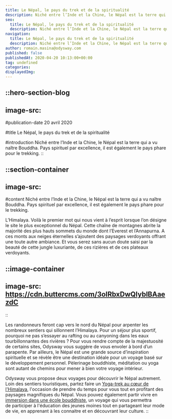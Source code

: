 ```yaml
---
title: Le Népal, le pays du trek et de la spiritualité
description: Niché entre l’Inde et la Chine, le Népal est la terre qui a vu naître Bouddha. Pays spirituel par excellence, il est également le pays phare pour le trekking. L’Himalaya. Voilà le premier mot qui nous vient à l’esprit lorsque l’on désigne le site le plus exceptionnel du Népal. Cette ...
seo:
  title: Le Népal, le pays du trek et de la spiritualité
  description: Niché entre l’Inde et la Chine, le Népal est la terre qui a vu naître Bouddha. Pays spirituel par excellence, il est également le pays phare
navigation:
  title: Le Népal, le pays du trek et de la spiritualité
  description: Niché entre l’Inde et la Chine, le Népal est la terre qui a vu naître Bouddha. Pays spirituel par excellence, il est également le pays phare pour le trekking. L’Himalaya. Voilà le premier mot qui nous vient à l’esprit lorsque l’on désigne le site le plus exceptionnel du Népal. Cette ...
author: romain.masina@odysway.com
published: false
publishedAt: 2020-04-20 10:13:00+00:00
tag: undefined
categories: 
displayedImg: 
---
```


::hero-section-blog
---
image-src: 
---
#publication-date
20 avril 2020

#title
Le Népal, le pays du trek et de la spiritualité

#introduction
Niché entre l’Inde et la Chine, le Népal est la terre qui a vu naître Bouddha. Pays spirituel par excellence, il est également le pays phare pour le trekking.
::

::section-container
---
image-src: 
---
#content
Niché entre l’Inde et la Chine, le Népal est la terre qui a vu naître Bouddha. Pays spirituel par excellence, il est également le pays phare pour le trekking.

L’Himalaya. Voilà le premier mot qui nous vient à l’esprit lorsque l’on désigne le site le plus exceptionnel du Népal. Cette chaîne de montagnes abrite la majorité des plus hauts sommets du monde dont l’Everest et l’Annapurna. A ces monts aux neiges éternelles s’ajoutent des paysages verdoyants offrant une toute autre ambiance. Et vous serez sans aucun doute saisi par la beauté de cette jungle luxuriante, de ces rizières et de ces plateaux verdoyants.

::image-container
---
image-src: https://cdn.buttercms.com/3oIRbxDwQIyblBAaezdC
---
::

Les randonneurs feront cap vers le nord du Népal pour arpenter les nombreux sentiers qui sillonnent l’Himalaya. Pour un séjour plus sportif, pourquoi ne pas s’essayer au rafting ou au canyoning dans les eaux tourbillonnantes des rivières ? Pour vous rendre compte de la majestuosité de certains sites, Odysway vous suggère de vous envoler à bord d’un parapente. Par ailleurs, le Népal est une grande source d’inspiration spirituelle et se révèle être une destination idéale pour un voyage basé sur le développement personnel. Pèlerinage bouddhiste, méditation ou yoga sont autant de chemins pour mener à bien votre voyage intérieur.

Odysway vous propose deux voyages pour découvrir le Népal autrement. Loin des sentiers touristiques, partez faire un [Yoga-trek au cœur de l'Himalaya](https://odysway.com/voyages/yoga-trek-himalaya), l'occasion de prendre du temps pour vous tout en profitant des paysages magnifiques du Népal. Vous pouvez également partir vivre en [immersion dans une école bouddhiste](https://odysway.com/voyages/immersion-ecole-bouddhiste-nepal), un voyage qui vous permettra de participer à l'éducation des jeunes moines tout en partageant leur mode de vie, en apprenant à les connaitre et en découvrant leur culture.
::
